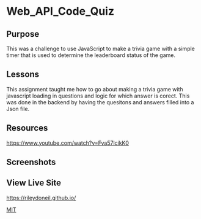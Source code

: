 # Web_API_Code_Quiz
## Purpose

This was a challenge to use JavaScript to make a trivia game with a simple timer that is used to determine the leaderboard status of the game.

## Lessons

This assignment taught me how to go about making a trivia game with javascript loading in questions and logic for which answer is corect. This was done in the backend by having the quesitons and answers filled into a Json file.

## Resources
https://www.youtube.com/watch?v=Fva57lcikK0 
## Screenshots

## View Live Site

https://rileydoneil.github.io/

[MIT](https://choosealicense.com/licenses/mit/)